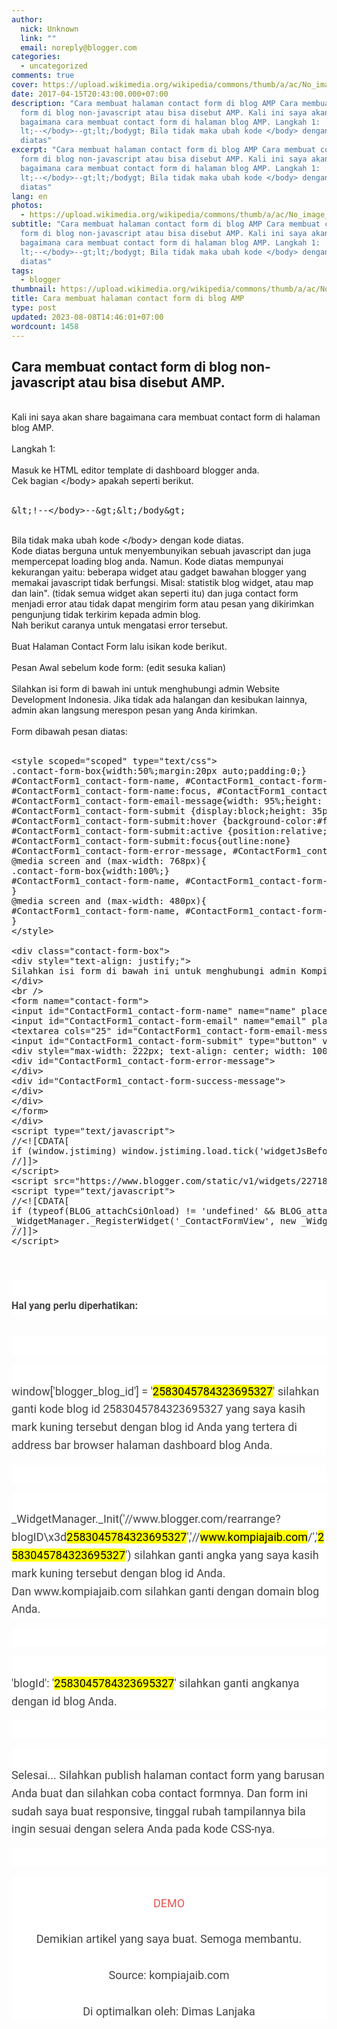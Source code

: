 ```yaml
---
author:
  nick: Unknown
  link: ""
  email: noreply@blogger.com
categories:
  - uncategorized
comments: true
cover: https://upload.wikimedia.org/wikipedia/commons/thumb/a/ac/No_image_available.svg/2048px-No_image_available.svg.png
date: 2017-04-15T20:43:00.000+07:00
description: "Cara membuat halaman contact form di blog AMP Cara membuat contact
  form di blog non-javascript atau bisa disebut AMP. Kali ini saya akan share
  bagaimana cara membuat contact form di halaman blog AMP. Langkah 1:
  lt;--</body>--gt;lt;/bodygt; Bila tidak maka ubah kode </body> dengan kode
  diatas"
excerpt: "Cara membuat halaman contact form di blog AMP Cara membuat contact
  form di blog non-javascript atau bisa disebut AMP. Kali ini saya akan share
  bagaimana cara membuat contact form di halaman blog AMP. Langkah 1:
  lt;--</body>--gt;lt;/bodygt; Bila tidak maka ubah kode </body> dengan kode
  diatas"
lang: en
photos:
  - https://upload.wikimedia.org/wikipedia/commons/thumb/a/ac/No_image_available.svg/2048px-No_image_available.svg.png
subtitle: "Cara membuat halaman contact form di blog AMP Cara membuat contact
  form di blog non-javascript atau bisa disebut AMP. Kali ini saya akan share
  bagaimana cara membuat contact form di halaman blog AMP. Langkah 1:
  lt;--</body>--gt;lt;/bodygt; Bila tidak maka ubah kode </body> dengan kode
  diatas"
tags:
  - blogger
thumbnail: https://upload.wikimedia.org/wikipedia/commons/thumb/a/ac/No_image_available.svg/2048px-No_image_available.svg.png
title: Cara membuat halaman contact form di blog AMP
type: post
updated: 2023-08-08T14:46:01+07:00
wordcount: 1458
---
```


<h2>Cara membuat contact form di blog non-javascript atau bisa disebut AMP.</h2><div><br></div><div>Kali ini saya akan share bagaimana cara membuat contact form di halaman blog AMP.</div><div><br></div><div>Langkah 1:&nbsp;</div><br>Masuk ke HTML editor template di dashboard blogger anda.<br>Cek bagian &lt;/body&gt; apakah seperti berikut.<br><br><pre class="notranslate">&amp;lt;!--&lt;/body&gt;--&amp;gt;&amp;lt;/body&amp;gt;</pre><div><br></div><div>Bila tidak maka ubah kode &lt;/body&gt; dengan kode diatas.</div><div>Kode diatas berguna untuk menyembunyikan sebuah javascript dan juga mempercepat loading blog anda. Namun. Kode diatas mempunyai kekurangan yaitu: beberapa widget atau gadget bawahan blogger yang memakai javascript tidak berfungsi. Misal: statistik blog widget, atau map dan lain". (tidak semua widget akan seperti itu) dan juga contact form menjadi error atau tidak dapat mengirim form atau pesan yang dikirimkan pengunjung tidak terkirim kepada admin blog.</div><div>Nah berikut caranya untuk mengatasi error tersebut.</div><div><br></div>Buat Halaman Contact Form lalu isikan kode berikut.<br><br>Pesan Awal sebelum kode form: (edit sesuka kalian)<br><br>Silahkan isi form di bawah ini untuk menghubungi admin Website Development Indonesia. Jika tidak ada halangan dan kesibukan lainnya, admin akan langsung merespon pesan yang Anda kirimkan.<br><br>Form dibawah pesan diatas:<br><br><pre class="notranslate">&lt;style scoped="scoped" type="text/css"&gt;<br>.contact-form-box{width:50%;margin:20px auto;padding:0;}<br>#ContactForm1_contact-form-name, #ContactForm1_contact-form-email{width: 70%;height:auto;margin: 5px auto 15px;padding: 10px;background: #ebebeb;border: 1px solid #ccc;color:#777;border-radius:3px;box-shadow: 0px 4px 0px 0px #c7c5c7;}<br>#ContactForm1_contact-form-name:focus, #ContactForm1_contact-form-email:focus, #ContactForm1_contact-form-email-message:focus{background: #fffff7;outline:none}<br>#ContactForm1_contact-form-email-message{width: 95%;height: 100px;margin: 5px auto;padding: 10px;background: #ebebeb;border: 1px solid #ccc;color:#777;font-family:Arial, sans-serif;border-radius:3px;box-shadow: 0px 4px 0px 0px #c7c5c7;}<br>#ContactForm1_contact-form-submit {display:block;height: 35px;float: left;color: #FFF;padding: 0 20px;margin: 10px 0 5px 0;cursor: pointer;background-color:#f4836a;box-shadow: 0px 4px 0px 0px #c75b45;border:1px solid #eb7d67;border-radius:3px;text-shadow:0px 1px 0px #de5135;}<br>#ContactForm1_contact-form-submit:hover {background-color:#f5785f;}<br>#ContactForm1_contact-form-submit:active {position:relative;top:2px;box-shadow: 0px 2px 0px 0px #c75b45;}<br>#ContactForm1_contact-form-submit:focus{outline:none}<br>#ContactForm1_contact-form-error-message, #ContactForm1_contact-form-success-message{width: 100%;margin-top:35px;text-align:left}<br>@media screen and (max-width: 768px){<br>.contact-form-box{width:100%;}<br>#ContactForm1_contact-form-name, #ContactForm1_contact-form-email,#ContactForm1_contact-form-email-message{width: 96%;}<br>}<br>@media screen and (max-width: 480px){<br>#ContactForm1_contact-form-name, #ContactForm1_contact-form-email,#ContactForm1_contact-form-email-message{width: 94%;}<br>}<br>&lt;/style&gt;<br><br>&lt;div class="contact-form-box"&gt;<br>&lt;div style="text-align: justify;"&gt;<br>Silahkan isi form di bawah ini untuk menghubungi admin Kompi Ajaib. Jika tidak ada halangan dan kesibukan lainnya, admin akan langsung merespon pesan yang Anda kirimkan.<br>&lt;/div&gt;<br>&lt;br /&gt;<br>&lt;form name="contact-form"&gt;<br>&lt;input id="ContactForm1_contact-form-name" name="name" placeholder="Name" size="30" type="text" value="" /&gt;&lt;br /&gt;<br>&lt;input id="ContactForm1_contact-form-email" name="email" placeholder="Email" size="30" type="text" value="" /&gt;&lt;br /&gt;<br>&lt;textarea cols="25" id="ContactForm1_contact-form-email-message" name="email-message" placeholder="Message" rows="5"&gt;&lt;/textarea&gt;&lt;br /&gt;<br>&lt;input id="ContactForm1_contact-form-submit" type="button" value="Kirim" /&gt;&lt;br /&gt;<br>&lt;div style="max-width: 222px; text-align: center; width: 100%;"&gt;<br>&lt;div id="ContactForm1_contact-form-error-message"&gt;<br>&lt;/div&gt;<br>&lt;div id="ContactForm1_contact-form-success-message"&gt;<br>&lt;/div&gt;<br>&lt;/div&gt;<br>&lt;/form&gt;<br>&lt;/div&gt;<br>&lt;script type="text/javascript"&gt;<br>//&lt;![CDATA[<br>if (window.jstiming) window.jstiming.load.tick('widgetJsBefore');<br>//]]&gt;<br>&lt;/script&gt;<br>&lt;script src="https://www.blogger.com/static/v1/widgets/2271878333-widgets.js" type="text/javascript"&gt;&lt;/script&gt;<br>&lt;script type="text/javascript"&gt;<br>//&lt;![CDATA[<br>if (typeof(BLOG_attachCsiOnload) != 'undefined' &amp;&amp; BLOG_attachCsiOnload != null) { window['blogger_templates_experiment_id'] = "templatesV1";window['blogger_blog_id'] = '2583045784323695327';BLOG_attachCsiOnload(''); }_WidgetManager._Init('//www.blogger.com/rearrange?blogID\x3d2583045784323695327','//www.kompiajaib.com/','2583045784323695327');<br>_WidgetManager._RegisterWidget('_ContactFormView', new _WidgetInfo('ContactForm1', 'footer1', null, document.getElementById('ContactForm1'), {'contactFormMessageSendingMsg': 'Sending...', 'contactFormMessageSentMsg': 'Your message has been sent.', 'contactFormMessageNotSentMsg': 'Message could not be sent. Please try again later.', 'contactFormInvalidEmailMsg': 'A valid email address is required.', 'contactFormEmptyMessageMsg': 'Message field cannot be empty.', 'title': 'Contact Form', 'blogId': '2583045784323695327', 'contactFormNameMsg': 'Name', 'contactFormEmailMsg': 'Email', 'contactFormMessageMsg': 'Message', 'contactFormSendMsg': 'Send', 'submitUrl': 'https://www.blogger.com/contact-form.do'}, 'displayModeFull'));<br>//]]&gt;<br>&lt;/script&gt;<br></pre><pre class="notranslate"></pre><pre class="notranslate"><h3 style="background-color: white; color: #444444; font-family: Roboto, Arial, sans-serif; font-size: 18px; line-height: 28.7999992370605px; text-align: justify; white-space: normal;"><br><span style="font-size: medium;">Hal yang perlu diperhatikan:</span></h3><br><div style="background-color: white; color: #444444; font-family: Roboto, Arial, sans-serif; font-size: 18px; line-height: 28.7999992370605px; text-align: justify; white-space: normal;"><br></div><br><div style="background-color: white; color: #444444; font-family: Roboto, Arial, sans-serif; font-size: 18px; line-height: 28.7999992370605px; white-space: normal;"><br><span class="kode">window['blogger_blog_id'] = '<mark>2583045784323695327</mark>'</span>&nbsp;silahkan ganti kode blog id&nbsp;<span class="kode">2583045784323695327</span>&nbsp;yang saya kasih mark kuning tersebut dengan blog id Anda yang tertera di address bar browser halaman dashboard blog Anda.</div><br><div style="background-color: white; color: #444444; font-family: Roboto, Arial, sans-serif; font-size: 18px; line-height: 28.7999992370605px; white-space: normal;"><br></div><br><div style="background-color: white; color: #444444; font-family: Roboto, Arial, sans-serif; font-size: 18px; line-height: 28.7999992370605px; white-space: normal;"><br><span class="kode">_WidgetManager._Init('//www.blogger.com/rearrange?blogID\x3d<mark>2583045784323695327</mark>','//<mark>www.kompiajaib.com</mark>/','<mark>2583045784323695327</mark>')</span>&nbsp;silahkan ganti angka yang saya kasih mark kuning tersebut dengan blog id Anda. Dan&nbsp;<span class="kode">www.kompiajaib.com</span>&nbsp;silahkan ganti dengan domain blog Anda.</div><br><div style="background-color: white; color: #444444; font-family: Roboto, Arial, sans-serif; font-size: 18px; line-height: 28.7999992370605px; text-align: justify; white-space: normal;"><br></div><br><div style="background-color: white; color: #444444; font-family: Roboto, Arial, sans-serif; font-size: 18px; line-height: 28.7999992370605px; white-space: normal;"><br><span class="kode">'blogId': '<mark>2583045784323695327</mark>'</span>&nbsp;silahkan ganti angkanya dengan id blog Anda.</div><br><div style="background-color: white; color: #444444; font-family: Roboto, Arial, sans-serif; font-size: 18px; line-height: 28.7999992370605px; text-align: justify; white-space: normal;"><br></div><br><div style="background-color: white; color: #444444; font-family: Roboto, Arial, sans-serif; font-size: 18px; line-height: 28.7999992370605px; white-space: normal;"><br>Selesai... Silahkan publish halaman contact form yang barusan Anda buat dan silahkan coba contact formnya. Dan form ini sudah saya buat responsive, tinggal rubah tampilannya bila ingin sesuai dengan selera Anda pada kode CSS-nya.</div><br><div style="background-color: white; color: #444444; font-family: Roboto, Arial, sans-serif; font-size: 18px; line-height: 28.7999992370605px; text-align: justify; white-space: normal;"><br></div><br><div style="background-color: white; color: #444444; font-family: Roboto, Arial, sans-serif; font-size: 18px; line-height: 28.7999992370605px; text-align: center; white-space: normal;"><br><span style="-webkit-transition: all 0.4s ease-in-out; color: #e8554e; font-size: large; text-decoration: none; transition: all 0.4s ease-in-out;"><a href="http://www.kompiajaib.com/p/contact-us.html" style="-webkit-transition: all 0.4s ease-in-out; color: #e8554e; text-decoration: none; transition: all 0.4s ease-in-out;" target="_blank" title="Demo Contact Form Blogger" rel="noopener noreferer nofollow">DEMO</a></span><br><br>Demikian artikel yang saya buat. Semoga membantu.<br><br>Source: kompiajaib.com<br><br>Di optimalkan oleh: Dimas Lanjaka</div><br></pre>